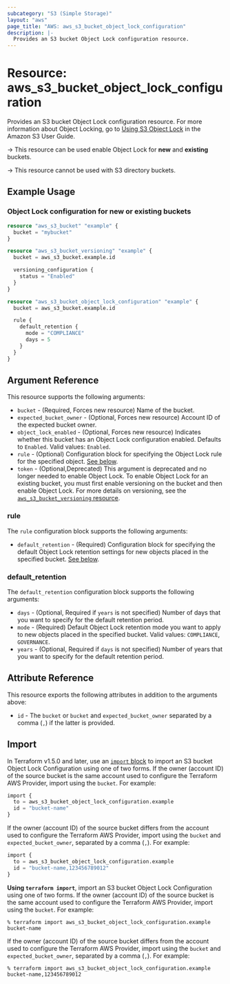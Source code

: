 ```yaml
---
subcategory: "S3 (Simple Storage)"
layout: "aws"
page_title: "AWS: aws_s3_bucket_object_lock_configuration"
description: |-
  Provides an S3 bucket Object Lock configuration resource.
---
```


# Resource: aws_s3_bucket_object_lock_configuration

Provides an S3 bucket Object Lock configuration resource. For more information about Object Locking, go to [Using S3 Object Lock](https://docs.aws.amazon.com/AmazonS3/latest/userguide/object-lock.html) in the Amazon S3 User Guide.

-> This resource can be used enable Object Lock for **new** and **existing** buckets.

-> This resource cannot be used with S3 directory buckets.

## Example Usage

### Object Lock configuration for new or existing buckets

```terraform
resource "aws_s3_bucket" "example" {
  bucket = "mybucket"
}

resource "aws_s3_bucket_versioning" "example" {
  bucket = aws_s3_bucket.example.id

  versioning_configuration {
    status = "Enabled"
  }
}

resource "aws_s3_bucket_object_lock_configuration" "example" {
  bucket = aws_s3_bucket.example.id

  rule {
    default_retention {
      mode = "COMPLIANCE"
      days = 5
    }
  }
}
```

## Argument Reference

This resource supports the following arguments:

* `bucket` - (Required, Forces new resource) Name of the bucket.
* `expected_bucket_owner` - (Optional, Forces new resource) Account ID of the expected bucket owner.
* `object_lock_enabled` - (Optional, Forces new resource) Indicates whether this bucket has an Object Lock configuration enabled. Defaults to `Enabled`. Valid values: `Enabled`.
* `rule` - (Optional) Configuration block for specifying the Object Lock rule for the specified object. [See below](#rule).
* `token` - (Optional,Deprecated) This argument is deprecated and no longer needed to enable Object Lock.
To enable Object Lock for an existing bucket, you must first enable versioning on the bucket and then enable Object Lock. For more details on versioning, see the [`aws_s3_bucket_versioning` resource](s3_bucket_versioning.html.markdown).

### rule

The `rule` configuration block supports the following arguments:

* `default_retention` - (Required) Configuration block for specifying the default Object Lock retention settings for new objects placed in the specified bucket. [See below](#default_retention).

### default_retention

The `default_retention` configuration block supports the following arguments:

* `days` - (Optional, Required if `years` is not specified) Number of days that you want to specify for the default retention period.
* `mode` - (Required) Default Object Lock retention mode you want to apply to new objects placed in the specified bucket. Valid values: `COMPLIANCE`, `GOVERNANCE`.
* `years` - (Optional, Required if `days` is not specified) Number of years that you want to specify for the default retention period.

## Attribute Reference

This resource exports the following attributes in addition to the arguments above:

* `id` - The `bucket` or `bucket` and `expected_bucket_owner` separated by a comma (`,`) if the latter is provided.

## Import

In Terraform v1.5.0 and later, use an [`import` block](https://developer.hashicorp.com/terraform/language/import) to import an S3 bucket Object Lock Configuration using one of two forms. If the owner (account ID) of the source bucket is the same account used to configure the Terraform AWS Provider, import using the `bucket`. For example:

```terraform
import {
  to = aws_s3_bucket_object_lock_configuration.example
  id = "bucket-name"
}
```

If the owner (account ID) of the source bucket differs from the account used to configure the Terraform AWS Provider, import using the `bucket` and `expected_bucket_owner`, separated by a comma (`,`). For example:

```terraform
import {
  to = aws_s3_bucket_object_lock_configuration.example
  id = "bucket-name,123456789012"
}
```

**Using `terraform import`**, import an S3 bucket Object Lock Configuration using one of two forms. If the owner (account ID) of the source bucket is the same account used to configure the Terraform AWS Provider, import using the `bucket`. For example:

```console
% terraform import aws_s3_bucket_object_lock_configuration.example bucket-name
```

If the owner (account ID) of the source bucket differs from the account used to configure the Terraform AWS Provider, import using the `bucket` and `expected_bucket_owner`, separated by a comma (`,`). For example:

```console
% terraform import aws_s3_bucket_object_lock_configuration.example bucket-name,123456789012
```
